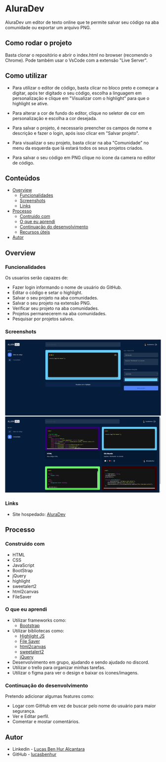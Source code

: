 # AluraDev
AluraDev um editor de texto online que te permite salvar seu código na aba comunidade ou exportar um arquivo PNG.

## Como rodar o projeto

Basta clonar o repositório e abrir o index.html no browser (recomendo o Chrome). Pode também usar o VsCode com a extensão "Live Server".

## Como utilizar

 - Para utilizar o editor de código, basta clicar no bloco preto e começar a digitar, após ter digitado o seu código, escolha a linguagem em personalização e clique em "Visualizar com o highlight" para que o highlight se ative.

 - Para alterar a cor de fundo do editor, clique no seletor de cor em personalização e escolha a cor desejada. 
 
 - Para salvar o projeto, é necessario preencher os campos de nome e descrição e fazer o login, após isso clicar em "Salvar projeto". 

 - Para visualizar o seu projeto, basta clicar na aba "Comunidade" no menu da esquerda que lá estará todos os seus projetos criados.

 - Para salvar o seu código em PNG clique no ícone da camera no editor de código.

## Conteúdos

- [Overview](#overview)
  - [Funcionalidades](#funcionalidades)
  - [Screenshots](#screenshots)
  - [Links](#links)
- [Processo](#processo)
  - [Contruido com](#construido-com)
  - [O que eu aprendi](#oque-eu-aprendi)
  - [Continuação do desenvolvimento](#continuacao-do-desenvolvimento)
  - [Recursos úteis](#recursos-uteis)
- [Autor](#autor)

## Overview

### Funcionalidades

Os usuarios serão capazes de:

- Fazer login informando o nome de usuário do GitHub.
- Editar o código e setar o highlight.
- Salvar o seu projeto na aba comunidades.
- Salvar o seu projeto na extensão PNG.
- Verificar seu projeto na aba comunidades.
- Projetos permanecerem na aba comunidades.
- Pesquisar por projetos salvos.

### Screenshots

![](./public/print_editor.png)
![](./public/print_comunidade.png)

### Links

- Site hospedado: [AluraDev](https://lucasbenhur.github.io)

## Processo

### Construido com

- HTML
- CSS
- JavaScript
- BootStrap
- jQuery
- highlight
- sweetalert2
- html2canvas
- FileSaver

### O que eu aprendi

- Utilizar frameworks como:
  - [Bootstrap](https://getbootstrap.com)
- Utilizar bibliotecas como:
  - [Highlight JS](https://highlightjs.org)
  - [File Saver](https://github.com/eligrey/FileSaver.js)
  - [html2canvas](https://html2canvas.hertzen.com)
  - [sweetalert2](https://sweetalert2.github.io)
  - [jQuery](https://jquery.com)
- Desenvolvimento em grupo, ajudando e sendo ajudado no discord.
- Utilizar o trello para organizar minhas tarefas.
- Utilizar o figma para ver o design e baixar os ícones/imagens.

### Continuação do desenvolvimento

Pretendo adicionar algumas features como:

- Logar com GitHub em vez de buscar pelo nome do usuário para maior segurança.
- Ver e Editar perfil.
- Comentar e mostar comentários.

## Autor

- Linkedin - [Lucas Ben Hur Alcantara](https://www.linkedin.com/in/lucas-ben-hur-alcantara-46042990)
- GitHub - [lucasbenhur](https://github.com/lucasbenhur)
